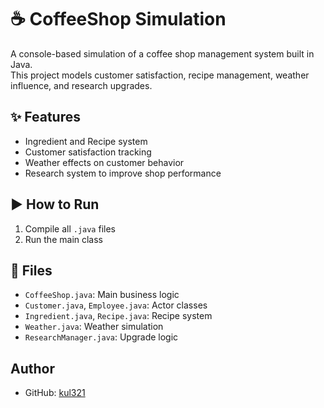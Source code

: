 # ☕ CoffeeShop Simulation

A console-based simulation of a coffee shop management system built in Java.  
This project models customer satisfaction, recipe management, weather influence, and research upgrades.

## ✨ Features
- Ingredient and Recipe system
- Customer satisfaction tracking
- Weather effects on customer behavior
- Research system to improve shop performance

## ▶ How to Run
1. Compile all `.java` files
2. Run the main class

## 📁 Files
- `CoffeeShop.java`: Main business logic
- `Customer.java`, `Employee.java`: Actor classes
- `Ingredient.java`, `Recipe.java`: Recipe system
- `Weather.java`: Weather simulation
- `ResearchManager.java`: Upgrade logic

## Author
- GitHub: [kul321](https://github.com/kul321)
